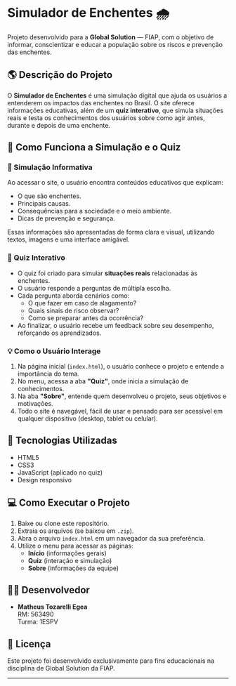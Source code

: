 # Simulador de Enchentes 🌧️

Projeto desenvolvido para a **Global Solution** — FIAP, com o objetivo de informar, conscientizar e educar a população sobre os riscos e prevenção das enchentes.

## 🌎 Descrição do Projeto

O **Simulador de Enchentes** é uma simulação digital que ajuda os usuários a entenderem os impactos das enchentes no Brasil. O site oferece informações educativas, além de um **quiz interativo**, que simula situações reais e testa os conhecimentos dos usuários sobre como agir antes, durante e depois de uma enchente.

## 🧠 Como Funciona a Simulação e o Quiz

### 🔹 Simulação Informativa

Ao acessar o site, o usuário encontra conteúdos educativos que explicam:

- O que são enchentes.
- Principais causas.
- Consequências para a sociedade e o meio ambiente.
- Dicas de prevenção e segurança.

Essas informações são apresentadas de forma clara e visual, utilizando textos, imagens e uma interface amigável.

### 🔸 Quiz Interativo

- O quiz foi criado para simular **situações reais** relacionadas às enchentes.
- O usuário responde a perguntas de múltipla escolha.
- Cada pergunta aborda cenários como:
  - O que fazer em caso de alagamento?
  - Quais sinais de risco observar?
  - Como se preparar antes da ocorrência?
- Ao finalizar, o usuário recebe um feedback sobre seu desempenho, reforçando os aprendizados.

### 💡 Como o Usuário Interage

1. Na página inicial (`index.html`), o usuário conhece o projeto e entende a importância do tema.
2. No menu, acessa a aba **"Quiz"**, onde inicia a simulação de conhecimentos.
3. Na aba **"Sobre"**, entende quem desenvolveu o projeto, seus objetivos e motivações.
4. Todo o site é navegável, fácil de usar e pensado para ser acessível em qualquer dispositivo (desktop, tablet ou celular).

## 🚀 Tecnologias Utilizadas

- HTML5
- CSS3
- JavaScript (aplicado no quiz)
- Design responsivo

## 💻 Como Executar o Projeto

1. Baixe ou clone este repositório.
2. Extraia os arquivos (se baixou em `.zip`).
3. Abra o arquivo `index.html` em um navegador da sua preferência.
4. Utilize o menu para acessar as páginas:
   - **Início** (informações gerais)
   - **Quiz** (interação e simulação)
   - **Sobre** (informações da equipe)

## 👨‍💻 Desenvolvedor

- **Matheus Tozarelli Egea**  
  RM: 563490  
  Turma: 1ESPV  

## 📜 Licença

Este projeto foi desenvolvido exclusivamente para fins educacionais na disciplina de Global Solution da FIAP.

---